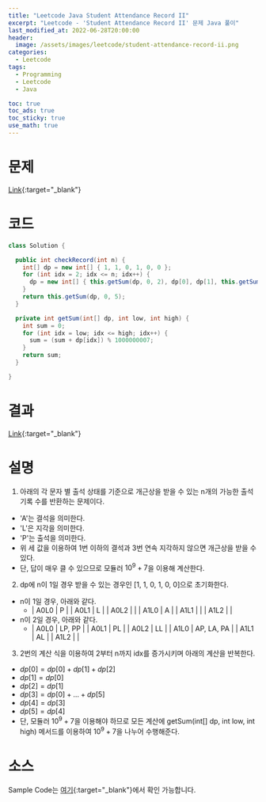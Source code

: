 ```yaml
---
title: "Leetcode Java Student Attendance Record II"
excerpt: "Leetcode - 'Student Attendance Record II' 문제 Java 풀이"
last_modified_at: 2022-06-28T20:00:00
header:
  image: /assets/images/leetcode/student-attendance-record-ii.png
categories:
  - Leetcode
tags:
  - Programming
  - Leetcode
  - Java

toc: true
toc_ads: true
toc_sticky: true
use_math: true
---
```

# 문제
[Link](https://leetcode.com/problems/student-attendance-record-ii/){:target="_blank"}

# 코드
```java
class Solution {

  public int checkRecord(int n) {
    int[] dp = new int[] { 1, 1, 0, 1, 0, 0 };
    for (int idx = 2; idx <= n; idx++) {
      dp = new int[] { this.getSum(dp, 0, 2), dp[0], dp[1], this.getSum(dp, 0, 5), dp[3], dp[4] };
    }
    return this.getSum(dp, 0, 5);
  }

  private int getSum(int[] dp, int low, int high) {
    int sum = 0;
    for (int idx = low; idx <= high; idx++) {
      sum = (sum + dp[idx]) % 1000000007;
    }
    return sum;
  }

}
```

# 결과
[Link](https://leetcode.com/submissions/detail/733342960/){:target="_blank"}

# 설명
1. 아래의 각 문자 별 출석 상태를 기준으로 개근상을 받을 수 있는 n개의 가능한 출석 기록 수를 반환하는 문제이다.
- 'A'는 결석을 의미한다.
- 'L'은 지각을 의미한다.
- 'P'는 출석을 의미한다.
- 위 세 값을 이용하여 1번 이하의 결석과 3번 연속 지각하지 않으면 개근상을 받을 수 있다.
- 단, 답이 매우 클 수 있으므로 모듈러 $10^9 + 7$을 이용해 계산한다.

2. dp에 n이 1일 경우 받을 수 있는 경우인 [1, 1, 0, 1, 0, 0]으로 초기화한다.
- n이 1일 경우, 아래와 같다.
  - | A0L0 | P | 
| A0L1 | L |
| A0L2 |  |
| A1L0 | A |
| A1L1 |  |
| A1L2 |  |
- n이 2일 경우, 아래와 같다.
  - | A0L0 | LP, PP | 
| A0L1 | PL |
| A0L2 | LL |
| A1L0 | AP, LA, PA |
| A1L1 | AL |
| A1L2 |  |

3. 2번의 계산 식을 이용하여 2부터 n까지 idx를 증가시키며 아래의 계산을 반복한다.
- $dp[0] = dp[0] + dp[1] + dp[2]$
- $dp[1] = dp[0]$
- $dp[2] = dp[1]$
- $dp[3] = dp[0] + ... + dp[5]$
- $dp[4] = dp[3]$
- $dp[5] = dp[4]$
- 단, 모듈러 $10^9 +7$을 이용해야 하므로 모든 계산에 getSum(int[] dp, int low, int high) 메서드를 이용하여 $10^9 +7$을 나누어 수행해준다.

# 소스
Sample Code는 [여기](https://github.com/GracefulSoul/leetcode/blob/master/src/main/java/gracefulsoul/problems/StudentAttendanceRecordII.java){:target="_blank"}에서 확인 가능합니다.